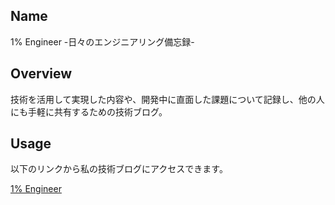 ## Name

1% Engineer -日々のエンジニアリング備忘録-

## Overview

技術を活用して実現した内容や、開発中に直面した課題について記録し、他の人にも手軽に共有するための技術ブログ。

## Usage

以下のリンクから私の技術ブログにアクセスできます。

[1% Engineer](https://itsukiarakaki268.github.io/ "1% Engineer ~日々のエンジニアリング備忘録~")
